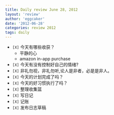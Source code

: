 ```yaml
---
title: Daily review June 28, 2012 
layout: 'review'
author: 'eggcaker'
date: '2012-06-28'
categories: review 2012
tags: daily
---
```



  * `[X]` 今天有哪些收获？ 
    * 平静的心 
    * amazon in-app purchase 
  * `[X]` 今天有没有控制好自己的情绪? 
  * `[X]` 非礼勿视，非礼勿听,论人是非者，必是是非人。 
  * `[X]` 今天的计划完成了吗？ 
  * `[X]` 今天的好习惯执行了吗？ 
  * `[X]` 整理收集篮 
  * `[X]` 写日记 
  * `[X]` 记账 
  * `[X]` 发布日志草稿 

